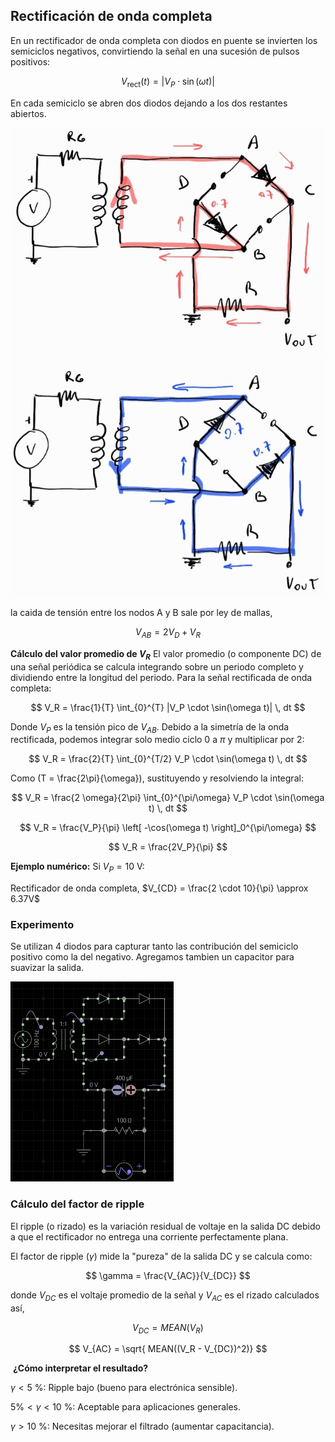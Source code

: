 ## Rectificación de onda completa

En un rectificador de onda completa con diodos en puente se invierten los semiciclos negativos, convirtiendo la señal en una sucesión de pulsos positivos:

$$
V_{\text{rect}}(t) = |V_P \cdot \sin(\omega t)|
$$

En cada semiciclo se abren dos diodos dejando a los dos restantes abiertos.

![1](images/semiciclo_posi.jpg)
![1](images/semiciclo_nega.jpg)

la caida de tensión entre los nodos A y B sale por ley de mallas,

$$
V_{AB} = 2 V_D + V_R
$$



**Cálculo del valor promedio de $V_R$**
El valor promedio (o componente DC) de una señal periódica se calcula integrando sobre un periodo completo y dividiendo entre la longitud del periodo. Para la señal rectificada de onda completa:

$$
V_R = \frac{1}{T} \int_{0}^{T} |V_P \cdot \sin(\omega t)| \, dt
$$

Donde $V_P$ es la tensión pico de $V_{AB}$. Debido a la simetría de la onda rectificada, podemos integrar solo medio ciclo $0$ a $\pi$ y multiplicar por 2:
  
$$
V_R = \frac{2}{T} \int_{0}^{T/2} V_P \cdot \sin(\omega t) \, dt
$$

Como \(T = \frac{2\pi}{\omega}\), sustituyendo y resolviendo la integral:

$$
V_R = \frac{2 \omega}{2\pi} \int_{0}^{\pi/\omega} V_P \cdot \sin(\omega t) \, dt
$$

$$
V_R = \frac{V_P}{\pi} \left[ -\cos(\omega t) \right]_0^{\pi/\omega}
$$

$$
V_R = \frac{2V_P}{\pi}
$$


**Ejemplo numérico:**
Si $V_P = 10$ V:

Rectificador de onda completa, $V_{CD} = \frac{2 \cdot 10}{\pi} \approx 6.37V$


### Experimento 


Se utilizan 4 diodos para capturar tanto las contribución del semiciclo positivo como la del negativo. Agregamos tambien un capacitor para suavizar la salida.

![onda_comp](images/rect_onda_completa.gif)


### Cálculo del factor de ripple

El ripple (o rizado) es la variación residual de voltaje en la salida DC debido a que el rectificador no entrega una corriente perfectamente plana.

El factor de ripple ($\gamma$) mide la "pureza" de la salida DC y se calcula como:

$$
\gamma = \frac{V_{AC}}{V_{DC}}
$$

​donde $V_{DC}$ es el voltaje promedio de la señal y $V_{AC}$ es el rizado calculados así, 

$$
V_{DC} = MEAN(V_R)
$$

$$
V_{AC} = \sqrt{ MEAN((V_R - V_{DC})^2)}
$$

​
**¿Cómo interpretar el resultado?**

$\gamma< 5$ %: Ripple bajo (bueno para electrónica sensible).

$5\% < \gamma < 10$ %: Aceptable para aplicaciones generales.

$\gamma > 10$ %: Necesitas mejorar el filtrado (aumentar capacitancia).